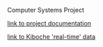 Computer Systems Project

[link to project documentation]()

[link to Kiboche 'real-time' data](https://1drv.ms/download.aspx?79F79685F9CF0474/ESTqaMZOxiFChmRJcXUQw9UBFNnea0mXyUjj-2lKFmdzkg?e=IK1E8x)
